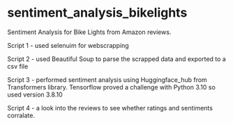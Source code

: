 # sentiment_analysis_bikelights
Sentiment Analysis for Bike Lights from Amazon reviews.

Script 1 - used selenuim for webscrapping

Script 2 - used Beautiful Soup to parse the scrapped data and exported to a csv file

Script 3 - performed sentiment analysis using Huggingface_hub from Transformers library. Tensorflow proved a challenge with Python 3.10 so used version 3.8.10 

Script 4 - a look into the reviews to see whether ratings and sentiments corralate.
